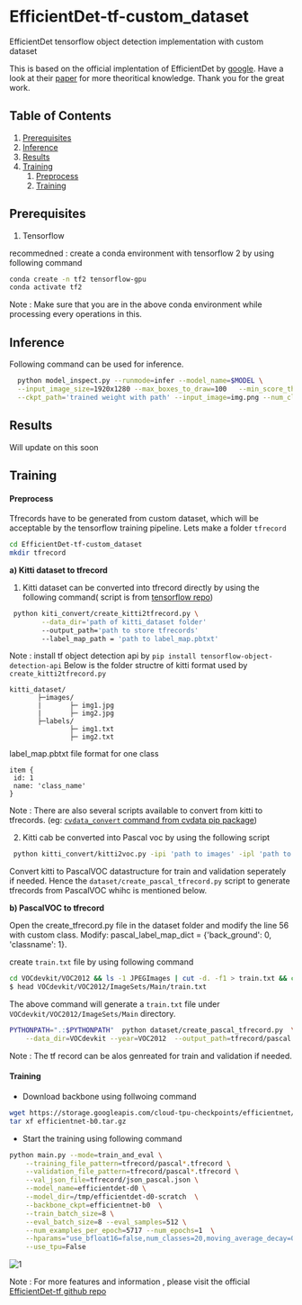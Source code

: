# EfficientDet-tf-custom_dataset
EfficientDet tensorflow object detection implementation with custom dataset

This is based on the official implentation of EfficientDet by [google](https://github.com/google/automl/tree/master/efficientdet). Have a look at their [paper](https://arxiv.org/abs/1911.09070) for more theoritical knowledge. 
Thank you for the great work.

## Table of Contents
1. [Prerequisites](#Prerequisites)
2. [Inference](#Inference)
3. [Results](#Results)
4. [Training](#Training)
    1. [Preprocess](#Preprocess)
    2. [Training](#Training) 


## Prerequisites
1) Tensorflow 

recommedned : create a conda environment with tensorflow 2 by using following command 

```bash
conda create -n tf2 tensorflow-gpu
conda activate tf2
```
Note : Make sure that you are in the above conda environment while processing every operations in this. 

## Inference 

Following command can be used for inference.

```bash
  python model_inspect.py --runmode=infer --model_name=$MODEL \
  --input_image_size=1920x1280 --max_boxes_to_draw=100   --min_score_thresh=0.2 \
  --ckpt_path='trained weight with path' --input_image=img.png --num_classes  1 --output_image_dir='path to output directory'
```

## Results
Will update on this soon


## Training

#### Preprocess

Tfrecords have to be generated from custom dataset, which will be acceptable by the tensorflow training pipeline.
Lets make a folder `tfrecord` 

```bash
cd EfficientDet-tf-custom_dataset
mkdir tfrecord
```
**a) Kitti dataset to tfrecord** 

1) Kitti dataset can be converted into tfrecord directly by using the following command( script is from [tensorflow repo](https://github.com/tensorflow/models/blob/master/research/object_detection/dataset_tools/create_kitti_tf_record.py))

```bash
 python kiti_convert/create_kitti2tfrecord.py \
        --data_dir='path of kitti_dataset folder'
        --output_path='path to store tfrecords'
        --label_map_path = 'path to label_map.pbtxt'
 ```   
 Note : install tf object detection api by  `pip install tensorflow-object-detection-api`
 Below is the folder structre of kitti format used by `create_kitti2tfrecord.py`
 ``` 
 kitti_dataset/ 
        ├─images/
        |       ├─ img1.jpg
        |       ├─ img2.jpg
        ├─labels/ 
                ├─ img1.txt
                ├─ img2.txt 
 ```
 label_map.pbtxt file format for one class 
 
 ```
 item {
  id: 1
  name: 'class_name'
}
```

Note : There are also several scripts available to convert from kitti to tfrecords. (eg: [`cvdata_convert` command from cvdata pip package](https://github.com/monocongo/cvdata#annotation-format-conversion))

2) Kitti cab be converted into Pascal voc by using the following script 
```bash
 python kitti_convert/kitti2voc.py -ipi 'path to images' -ipl 'path to kitti labels'
 ```   
 Convert kitti to PascalVOC datastructure for train and validation seperately if needed. Hence the `dataset/create_pascal_tfrecord.py` script to generate tfrecords from PascalVOC whihc is mentioned below.
  
**b) PascalVOC to tfrecord** 

Open the create_tfrecord.py file in the dataset folder and modify the line 56 with custom class. Modify: pascal_label_map_dict = {'back_ground': 0, 'classname': 1}. 

create `train.txt` file by using following command 
```bash
cd VOCdevkit/VOC2012 && ls -1 JPEGImages | cut -d. -f1 > train.txt && cd -
$ head VOCdevkit/VOC2012/ImageSets/Main/train.txt
 ```
The above command will generate a `train.txt` file under `VOCdevkit/VOC2012/ImageSets/Main` directory.

```bash
PYTHONPATH=".:$PYTHONPATH"  python dataset/create_pascal_tfrecord.py  \
    --data_dir=VOCdevkit --year=VOC2012  --output_path=tfrecord/pascal
 ```
 Note : The tf record can be alos genreated for train and validation if needed.

#### Training

* Download backbone using follwoing command 

```bash
wget https://storage.googleapis.com/cloud-tpu-checkpoints/efficientnet/ckptsaug/efficientnet-b0.tar.gz
tar xf efficientnet-b0.tar.gz 
```
* Start the training using following command 

```bash
python main.py --mode=train_and_eval \
    --training_file_pattern=tfrecord/pascal*.tfrecord \
    --validation_file_pattern=tfrecord/pascal*.tfrecord \
    --val_json_file=tfrecord/json_pascal.json \
    --model_name=efficientdet-d0 \
    --model_dir=/tmp/efficientdet-d0-scratch  \
    --backbone_ckpt=efficientnet-b0  \
    --train_batch_size=8 \
    --eval_batch_size=8 --eval_samples=512 \
    --num_examples_per_epoch=5717 --num_epochs=1  \
    --hparams="use_bfloat16=false,num_classes=20,moving_average_decay=0" \
    --use_tpu=False
```


![1](https://user-images.githubusercontent.com/39676803/79858451-115cbe80-83ed-11ea-8155-3396e2283f43.png)


Note : For more features and information , please visit the official [EfficientDet-tf github repo](https://github.com/google/automl/tree/master/efficientdet)
